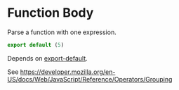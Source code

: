 # Function Body

Parse a function with one expression.

```js
export default (5)
```

Depends on [export-default](./2110-default-export.md).

See https://developer.mozilla.org/en-US/docs/Web/JavaScript/Reference/Operators/Grouping
